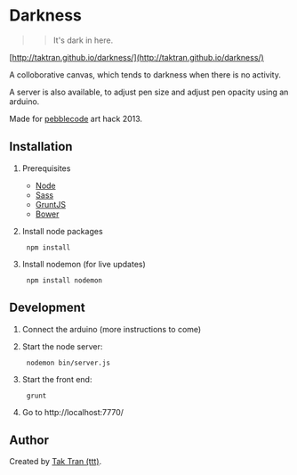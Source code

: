 # Darkness

>> It's dark in here.

[http://taktran.github.io/darkness/](http://taktran.github.io/darkness/)

A colloborative canvas, which tends to darkness when there is no activity.

A server is also available, to adjust pen size and adjust pen opacity using an arduino.

Made for [pebblecode](http://pebblecode.com) art hack 2013.

## Installation

1. Prerequisites
    * [Node](http://nodejs.org/)
    * [Sass](http://sass-lang.com/download.html)
    * [GruntJS](http://gruntjs.com/)
    * [Bower](http://bower.io/)

2. Install node packages

        npm install

3. Install nodemon (for live updates)

        npm install nodemon

## Development

1. Connect the arduino (more instructions to come)
2. Start the node server:

        nodemon bin/server.js

3. Start the front end:

        grunt

3. Go to http://localhost:7770/

## Author

Created by [Tak Tran (ttt)](http://tutaktran.com).